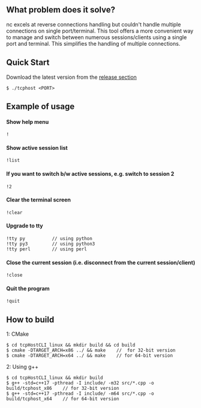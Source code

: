 ## What problem does it solve?
nc excels at reverse connections handling but couldn't handle multiple connections on single port/terminal. This tool offers a more convenient way to manage and switch between numerous sessions/clients using a single port and terminal.
This simplifies the handling of multiple connections.

## Quick Start
Download the latest version from the [release section](https://github.com/tajiknomi/tcpHostCLI_linux/releases)
```
$ ./tcphost <PORT>
```

## Example of usage
#### Show help menu
```
!
```
#### Show active session list
```
!list
```
#### If you want to switch b/w active sessions, e.g. switch to session 2
```
!2
```
#### Clear the terminal screen
```
!clear
```
#### Upgrade to tty
```
!tty py          // using python
!tty py3         // using python3
!tty perl        // using perl
```
#### Close the current session (i.e. disconnect from the current session/client)
```
!close
```
#### Quit the program
```
!quit
```

## How to build
1: CMake
```
$ cd tcpHostCLI_linux && mkdir build && cd build
$ cmake -DTARGET_ARCH=x86 ../ && make    //  for 32-bit version
$ cmake -DTARGET_ARCH=x64 ../ && make    // for 64-bit version
```
2: Using g++
```
$ cd tcpHostCLI_linux && mkdir build
$ g++ -std=c++17 -pthread -I include/ -m32 src/*.cpp -o build/tcphost_x86    // for 32-bit version
$ g++ -std=c++17 -pthread -I include/ -m64 src/*.cpp -o build/tcphost_x64    // for 64-bit version
```



